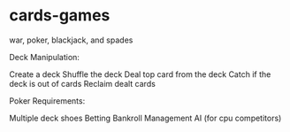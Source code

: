 # cards-games
war, poker, blackjack, and spades

Deck Manipulation:

Create a deck
Shuffle the deck
Deal top card from the deck
Catch if the deck is out of cards
Reclaim dealt cards


Poker Requirements:

Multiple deck shoes
Betting
Bankroll Management AI (for cpu competitors)


